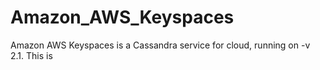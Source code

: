 # Amazon_AWS_Keyspaces
Amazon AWS Keyspaces is a Cassandra service for cloud, running on -v 2.1. This is 
